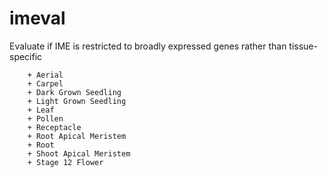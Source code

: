 # imeval
Evaluate if IME is restricted to broadly expressed genes rather than tissue-specific

        + Aerial
        + Carpel
        + Dark Grown Seedling
        + Light Grown Seedling
        + Leaf
        + Pollen
        + Receptacle
        + Root Apical Meristem
        + Root
        + Shoot Apical Meristem
        + Stage 12 Flower

